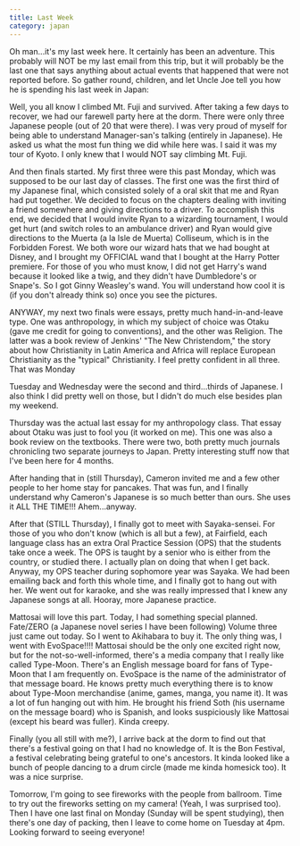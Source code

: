 ```yaml
---
title: Last Week
category: japan
---
```

Oh man...it's my last week here. It certainly has been an adventure. This probably will NOT be my last email from this trip, but it will probably be the last one that says anything about actual events that happened that were not reported before. So gather round, children, and let Uncle Joe tell you how he is spending his last week in Japan:

Well, you all know I climbed Mt. Fuji and survived. After taking a few days to recover, we had our farewell party here at the dorm. There were only three Japanese people (out of 20 that were there). I was very proud of myself for being able to understand Manager-san's talking (entirely in Japanese). He asked us what the most fun thing we did while here was. I said it was my tour of Kyoto. I only knew that I would NOT say climbing Mt. Fuji.

And then finals started. My first three were this past Monday, which was supposed to be our last day of classes. The first one was the first third of my Japanese final, which consisted solely of a oral skit that me and Ryan had put together. We decided to focus on the chapters dealing with inviting a friend somewhere and giving directions to a driver. To accomplish this end, we decided that I would invite Ryan to a wizarding tournament, I would get hurt (and switch roles to an ambulance driver) and Ryan would give directions to the Muerta (a la Isle de Muerta) Colliseum, which is in the Forbidden Forest. We both wore our wizard hats that we had bought at Disney, and I brought my OFFICIAL wand that I bought at the Harry Potter premiere. For those of you who must know, I did not get Harry's wand because it looked like a twig, and they didn't have Dumbledore's or Snape's. So I got Ginny Weasley's wand. You will understand how cool it is (if you don't already think so) once you see the pictures.

ANYWAY, my next two finals were essays, pretty much hand-in-and-leave type. One was anthropology, in which my subject of choice was Otaku (gave me credit for going to conventions), and the other was Religion. The latter was a book review of Jenkins' "The New Christendom," the story about how Christianity in Latin America and Africa will replace European Christianity as the "typical" Christianity. I feel pretty confident in all three. That was Monday

Tuesday and Wednesday were the second and third...thirds of Japanese. I also think I did pretty well on those, but I didn't do much else besides plan my weekend.

Thursday was the actual last essay for my anthropology class. That essay about Otaku was just to fool you (it worked on me). This one was also a book review on the textbooks. There were two, both pretty much journals chronicling two separate journeys to Japan. Pretty interesting stuff now that I've been here for 4 months.

After handing that in (still Thursday), Cameron invited me and a few other people to her home stay for pancakes. That was fun, and I finally understand why Cameron's Japanese is so much better than ours. She uses it ALL THE TIME!!! Ahem...anyway.

After that (STILL Thursday), I finally got to meet with Sayaka-sensei. For those of you who don't know (which is all but a few), at Fairfield, each language class has an extra Oral Practice Session (OPS) that the students take once a week. The OPS is taught by a senior who is either from the country, or studied there. I actually plan on doing that when I get back. Anyway, my OPS teacher during sophomore year was Sayaka. We had been emailing back and forth this whole time, and I finally got to hang out with her. We went out for karaoke, and she was really impressed that I knew any Japanese songs at all. Hooray, more Japanese practice.

Mattosai will love this part. Today, I had something special planned. Fate/ZERO (a Japanese novel series I have been following) Volume three just came out today. So I went to Akihabara to buy it. The only thing was, I went with EvoSpace!!!! Mattosai should be the only one excited right now, but for the not-so-well-informed, there's a media company that I really like called Type-Moon. There's an English message board for fans of Type-Moon that I am frequently on. EvoSpace is the name of the administrator of that message board. He knows pretty much everything there is to know about Type-Moon merchandise (anime, games, manga, you name it). It was a lot of fun hanging out with him. He brought his friend Soth (his username on the message board) who is Spanish, and looks suspiciously like Mattosai (except his beard was fuller). Kinda creepy.

Finally (you all still with me?), I arrive back at the dorm to find out that there's a festival going on that I had no knowledge of. It is the Bon Festival, a festival celebrating being grateful to one's ancestors.  It kinda looked like a bunch of people dancing to a drum circle (made me kinda homesick too). It was a nice surprise.

Tomorrow, I'm going to see fireworks with the people from ballroom. Time to try out the fireworks setting on my camera! (Yeah, I was surprised too). Then I have one last final on Monday (Sunday will be spent studying), then there's one day of packing, then I leave to come home on Tuesday at 4pm. Looking forward to seeing everyone!
